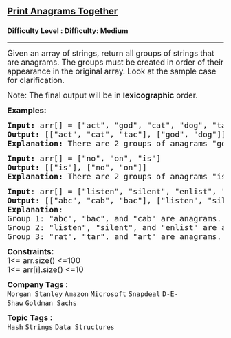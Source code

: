 <h2><a href="https://www.geeksforgeeks.org/problems/print-anagrams-together/1?timeMachineDate=2025-01-01">Print Anagrams Together</a></h2><h3>Difficulty Level : Difficulty: Medium</h3><hr><div class="problems_problem_content__Xm_eO"><p><span style="font-size: 18px;">Given an array of strings, return all groups of strings that are anagrams. The groups must be created in order of their appearance in the original array. Look at the sample case for clarification.</span></p>
<p><span style="font-size: 18px;">Note: The final output will be in&nbsp;<strong>lexicographic</strong> order.</span></p>
<p><span style="font-size: 18px;"><strong>Examples:</strong></span></p>
<pre><span style="font-size: 18px;"><strong>Input: </strong>arr[] = ["act", "god", "cat", "dog", "tac"]
<strong>Output: </strong>[["act", "cat", "tac"], ["god", "dog"]]<strong>
Explanation: </strong>There are 2 groups of anagrams "god", "dog" make group 1. "act", "cat", "tac" make group 2.</span>
</pre>
<pre><span style="font-size: 18px;"><strong>Input: </strong>arr[] = ["no", "on", "is"]
<strong>Output: </strong>[["is"], ["no", "on"]]<strong>
Explanation: </strong>There are 2 groups of anagrams "is" makes group 1. "no", "on" make group 2.</span></pre>
<pre><span style="font-size: 18px;"><strong>Input</strong>: arr[] = ["listen", "silent", "enlist", "abc", "cab", "bac", "rat", "tar", "art"]<br><strong>Output</strong>: [["abc", "cab", "bac"], ["listen", "silent", "enlist"], ["rat", "tar", "art"]]<br><strong>Explanation</strong>: <br>Group 1: "abc", "bac", and "cab" are anagrams.
Group 2: "listen", "silent", and "enlist" are anagrams.
Group 3: "rat", "tar", and "art" are anagrams.</span></pre>
<p><span style="font-size: 18px;"><strong>Constraints:</strong><br>1&lt;= arr.size() &lt;=100<br></span><span style="font-size: 18px;">1&lt;= arr[i].size() &lt;=10</span></p></div><p><span style=font-size:18px><strong>Company Tags : </strong><br><code>Morgan Stanley</code>&nbsp;<code>Amazon</code>&nbsp;<code>Microsoft</code>&nbsp;<code>Snapdeal</code>&nbsp;<code>D-E-Shaw</code>&nbsp;<code>Goldman Sachs</code>&nbsp;<br><p><span style=font-size:18px><strong>Topic Tags : </strong><br><code>Hash</code>&nbsp;<code>Strings</code>&nbsp;<code>Data Structures</code>&nbsp;